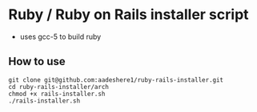 # Ruby / Ruby on Rails installer script
- uses gcc-5 to build ruby 

## How to use

```
git clone git@github.com:aadeshere1/ruby-rails-installer.git
cd ruby-rails-installer/arch
chmod +x rails-installer.sh
./rails-installer.sh
```
